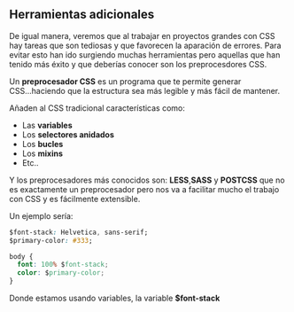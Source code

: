 ## Herramientas adicionales

De igual manera, veremos que al trabajar en proyectos grandes con CSS hay tareas que son tediosas y que favorecen la aparación de errores. Para evitar esto han ido surgiendo muchas herramientas pero aquellas que han tenido más éxito y que deberías conocer son los preprocesdores CSS.

Un **preprocesador CSS** es un programa que te permite generar CSS...haciendo que la estructura sea más legible y más fácil de mantener.

Añaden al CSS tradicional características como:

- Las **variables**
- Los **selectores anidados**
- Los **bucles**
- Los **mixins**
- Etc..

Y los preprocesadores más conocidos son: **LESS**,**SASS** y **POSTCSS** que no es exactamente un preprocesador pero nos va a facilitar mucho el trabajo con CSS y es fácilmente extensible.

Un ejemplo sería:

```css
$font-stack: Helvetica, sans-serif;
$primary-color: #333;

body {
  font: 100% $font-stack;
  color: $primary-color;
}
```

Donde estamos usando variables, la variable **$font-stack**
